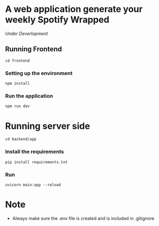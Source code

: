 # A web application generate your weekly Spotify Wrapped

_Under Deverlopment_

## Running Frontend

```
cd frontend
```

### Setting up the environment

```
npm install
```

### Run the application

```
npm run dev
```

# Running server side

```
cd backend/app
```

### Install the requirements

```
pip install requirements.txt
```

### Run

```
uvicorn main:app --reload
```

# Note

- Always make sure the .env file is created and is included in .gitignore

